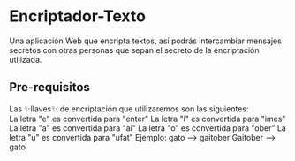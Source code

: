 <h1>Encriptador-Texto</h1>
 <p>Una aplicación Web que encripta textos, así podrás intercambiar mensajes secretos con otras personas que sepan el secreto de la encriptación utilizada. </p>
 <div>
 <h2>Pre-requisitos</h2>
 <p>
    Las ✨llaves✨ de encriptación que utilizaremos son las siguientes:
    <br>
    La letra "e" es convertida para "enter"
    La letra "i" es convertida para "imes"
    La letra "a" es convertida para "ai"
    La letra "o" es convertida para "ober"
    La letra "u" es convertida para "ufat"
    Ejemplo:
    gato --> gaitober
    Gaitober --> gato
 </p>
 </div>
